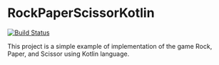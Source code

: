 # RockPaperScissorKotlin
[![Build Status](https://travis-ci.com/cristianodiniz/RockPaperScissorKotlin.svg?branch=master)](https://travis-ci.com/cristianodiniz/RockPaperScissorKotlin)

This project is a simple example of implementation of the game Rock, Paper, and Scissor using Kotlin language.

